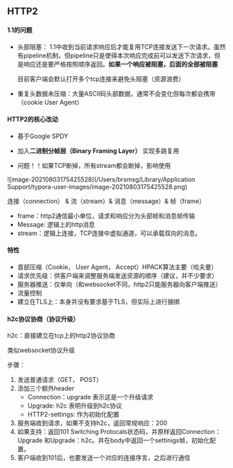 ## HTTP2

#### 1.1的问题

* 头部阻塞： 1.1中收到当前请求响应后才能复用TCP连接发送下一次请求。虽然有pipeline机制，但pipeline只是使得本次响应完成前可以发送下次请求，但是响应还是要严格按照顺序返回。**如果一个响应被阻塞，后面的全部被阻塞**

  目前客户端会默认打开多个tcp连接来避免头阻塞（资源浪费）

* 重复头数据未压缩：大量ASCII码头部数据，通常不会变化但每次都会携带（cookie User Agent）

#### HTTP2的核心改动

* 基于Google SPDY

* 加入**二进制分帧层（Binary Framing Layer）** 实现多路复用
* 问题！！如果TCP断掉，所有stream都会断掉，影响使用

![image-20210803175425528](/Users/brsmsg/Library/Application Support/typora-user-images/image-20210803175425528.png)

连接（connection） & 流（stream）& 消息（message）& 帧（frame）

* frame：http2通信最小单位，请求和响应分为头部帧和消息帧传输
* Message: 逻辑上的http消息
* stream：逻辑上连接，TCP连接中虚拟通道，可以承载双向的消息。

#### 特性

* 首部压缩（Cookie， User Agent， Accept）HPACK算法主要（哈夫曼）
* 请求优先级：供客户端来调整服务端发送资源的顺序（建议，并不少要求）
* 服务器推送：仅单向（和websocket不同，http2只能服务器向客户端推送）
* 流量控制
* 建立在TLS上：本身并没有要求基于TLS，但实际上进行捆绑



#### h2c协议协商（协议升级）

h2c：直接建立在tcp上的http2协议协商

类似websocket协议升级

步骤：

1. 发送普通请求（GET， POST）
2. 添加三个额外header
   * Connection：upgrade  表示这是一个升级请求
   * Upgrade: h2c 表明升级到h2c协议
   * HTTP2-settings: <base64 encoding> 作为初始化配置
3. 服务端收到请求，如果不支持h2c，返回常规响应：200
4. 如果支持：返回101 Switching Protocals状态码，并原样返回Connection：Upgrade  和Upgrade：h2c。并在body中返回一个settinigs帧，初始化配置。
5. 客户端收到101后，也要发送一个对应的连接序言，之后进行通信
